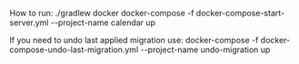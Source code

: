 How to run:
./gradlew docker
docker-compose -f docker-compose-start-server.yml --project-name calendar up

If you need to undo last applied migration use:
docker-compose -f docker-compose-undo-last-migration.yml --project-name undo-migration up
